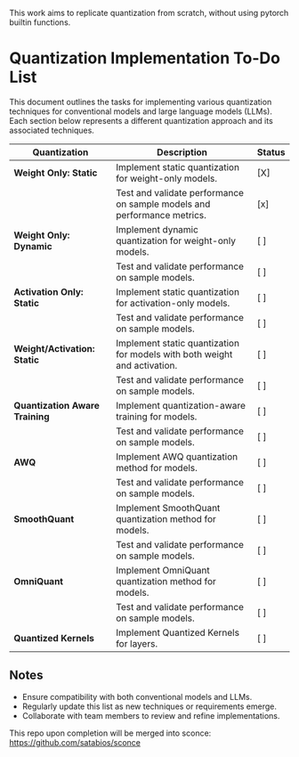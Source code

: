 This work aims to replicate quantization from scratch, without using pytorch builtin functions. 
# Quantization Implementation To-Do List

This document outlines the tasks for implementing various quantization techniques for conventional models and large language models (LLMs). Each section below represents a different quantization approach and its associated techniques.

| Quantization                      | Description                                                                 | Status |
|-----------------------------------|-----------------------------------------------------------------------------|--------|
| **Weight Only: Static**           | Implement static quantization for weight-only models.                       | [X]    |
|                                   | Test and validate performance on sample models and performance metrics.     | [x]    |
| **Weight Only: Dynamic**          | Implement dynamic quantization for weight-only models.                      | [ ]    |
|                                   | Test and validate performance on sample models.                             | [ ]    |
| **Activation Only: Static**       | Implement static quantization for activation-only models.                   | [ ]    |
|                                   | Test and validate performance on sample models.                             | [ ]    |
| **Weight/Activation: Static**     | Implement static quantization for models with both weight and activation.   | [ ]    |
|                                   | Test and validate performance on sample models.                             | [ ]    |
| **Quantization Aware Training**   | Implement quantization-aware training for models.                           | [ ]    |
|                                   | Test and validate performance on sample models.                             | [ ]    |
| **AWQ**                           | Implement AWQ quantization method for models.                               | [ ]    |
|                                   | Test and validate performance on sample models.                             | [ ]    |
| **SmoothQuant**                   | Implement SmoothQuant quantization method for models.                       | [ ]    |
|                                   | Test and validate performance on sample models.                             | [ ]    |
| **OmniQuant**                     | Implement OmniQuant quantization method for models.                         | [ ]    |
|                                   | Test and validate performance on sample models.                             | [ ]    |
| **Quantized Kernels**             | Implement Quantized Kernels for layers.                                     | [ ]    |



## Notes
- Ensure compatibility with both conventional models and LLMs.
- Regularly update this list as new techniques or requirements emerge.
- Collaborate with team members to review and refine implementations.


This repo upon completion will be merged into sconce: https://github.com/satabios/sconce
